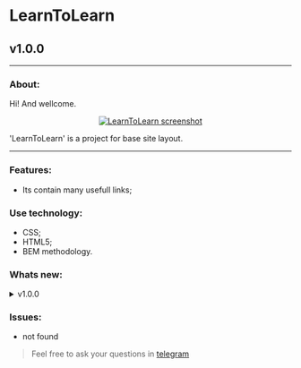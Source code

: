 # LearnToLearn
## v1.0.0
---
  
### About:

Hi! And wellcome. 

<div align="center">

[![LearnToLearn screenshot](https://avatars.mds.yandex.net/get-pdb/2809646/e7e2f5ee-c915-4c72-95e0-87cc76098509/s1200 "github.io/learn-to-learn")](https://frontandrew.github.io/learn-to-learn/)

</div>

'LearnToLearn' is a project for base site layout.

---

### Features:

- Its contain many usefull links;

### Use technology:

- CSS;
- HTML5;
- BEM methodology.

### Whats new:

<details>
    <summary>v1.0.0</summary>
    <li>Relise vertion</li>
</details>

### Issues:

- not found

> Feel free to ask your questions in [telegram](http://t.me/frontandrew)
